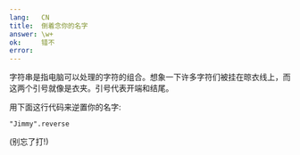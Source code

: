 ```yaml
---
lang:   CN
title:  倒着念你的名字
answer: \w+
ok:     错不
error:  
---
```


字符串是指电脑可以处理的字符的组合。想象一下许多字符们被挂在晾衣线上，而这两个引号就像是衣夹。引号代表开端和结尾。

用下面这行代码来逆置你的名字: 

    "Jimmy".reverse

(别忘了打!)
